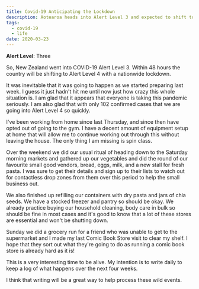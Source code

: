 ```yaml
---
title: Covid-19 Anticipating the Lockdown
description: Aotearoa heads into Alert Level 3 and expected to shift to Alert Level 4 within 48 hours followed by a nationwide lockdown.
tags:
  - covid-19
  - life
date: 2020-03-23
---
```


**Alert Level**: Three

So, New Zealand went into COVID-19 Alert Level 3. Within 48 hours the country will be shifting to Alert Level 4 with a nationwide lockdown.

It was inevitable that it was going to happen as we started preparing last week. I guess it just hadn't hit me until now just how crazy this whole situation is. I am glad that it appears that everyone is taking this pandemic seriously. I am also glad that with only 102 confirmed cases that we are going into Alert Level 4 so quickly.

I've been working from home since last Thursday, and since then have opted out of going to the gym. I have a decent amount of equipment setup at home that will allow me to continue working out through this without leaving the house. The only thing I am missing is spin class.

Over the weekend we did our usual ritual of heading down to the Saturday morning markets and gathered up our vegetables and did the round of our favourite small good vendors, bread, eggs, milk, and a new stall for fresh pasta.
I was sure to get their details and sign up to their lists to watch out for contactless drop zones from them over this period to help the small business out.

We also finished up refilling our containers with dry pasta and jars of chia seeds. We have a stocked freezer and pantry so should be okay. We already practice buying our household cleaning, body care in bulk so should be fine in most cases and it's good to know that a lot of these stores are essential and won't be shutting down.

Sunday we did a grocery run for a friend who was unable to get to the supermarket and I made my last Comic Book Store visit to clear my shelf. I hope that they sort out what they're going to do as running a comic book store is already hard as it is!

This is a very interesting time to be alive. My intention is to write daily to keep a log of what happens over the next four weeks. 

I think that writing will be a great way to help process these wild events.